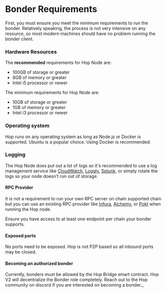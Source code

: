 # Bonder Requirements

First, you must ensure you meet the minimum requirements to run the bonder. Relatively speaking, the process is not very intensive on any resource, so most modern machines should have no problem running the bonder client.

### Hardware Resources

The **recommended** requirements for Hop Node are:

* 100GB of storage or greater
* 8GB of memory or greater
* Intel i5 processor or newer

The minimum requirements for Hop Node are:

* 10GB of storage or greater
* 1GB of memory or greater
* Intel i3 processor or newer

### Operating system

Hop runs on any operating system as long as Node.js or Docker is supported. Ubuntu is a popular choice. Using Docker is recommended.

### Logging

The Hop Node does put out a lot of logs so it's recommended to use a log management service like [CloudWatch](https://aws.amazon.com/cloudwatch/), [Loggly](https://www.loggly.com/), [Splunk](https://www.splunk.com/), or simply rotate the logs so your node doesn't run out of storage.

#### RPC Provider

It is not a requirement to run your own RPC server on chain supported chain but you can use an existing RPC provider like [Infura](https://infura.io/), [Alchemy](https://www.alchemy.com/), or [Pokt](https://www.pokt.network/) when running the Hop node.

Ensure you have access to at least one endpoint per chain your bonder supports.

#### Exposed ports

No ports need to be exposed. Hop is not P2P based so all inbound ports may be closed.

#### Becoming an authorized bonder

Currently, bonders must be allowed by the Hop Bridge smart contract. Hop V2 will decentralize the Bonder role completely. Reach out to the Hop community on discord if you are interested on becoming a bonder._